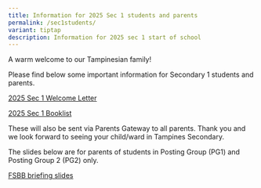 ```yaml
---
title: Information for 2025 Sec 1 students and parents
permalink: /sec1students/
variant: tiptap
description: Information for 2025 sec 1 start of school
---
```

<p>A warm welcome to our Tampinesian family!</p>
<p>Please find below some important information for Secondary 1 students
and parents.</p>
<p><a href="/files/Welcome_Letter_2025_Sec_1.pdf" rel="noopener noreferrer nofollow" target="_blank">2025 Sec 1 Welcome Letter</a>
</p>
<p><a href="/files/Booklist_2025_TPS__Final_Draft__S1.pdf" rel="noopener noreferrer nofollow" target="_blank">2025 Sec 1 Booklist</a>
</p>
<p></p>
<p>These will also be sent via Parents Gateway to all parents. Thank you
and we look forward to seeing your child/ward in Tampines Secondary.</p>
<p></p>
<p>The slides below are for parents of students in Posting Group (PG1) and
Posting Group 2 (PG2) only.</p>
<p><a href="/files/FSBB_Briefing_slides_for_parents_19_Dec_2024_compressed.pdf" rel="noopener noreferrer nofollow" target="_blank">FSBB briefing slides</a>
</p>
<p></p>
<p></p>